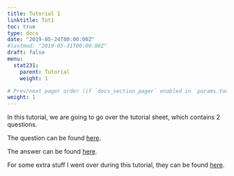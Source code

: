 ```yaml
---
title: Tutorial 1
linktitle: Tut1
toc: true
type: docs
date: "2019-05-24T00:00:00Z"
#lastmod: "2019-05-31T00:00:00Z"
draft: false
menu:
  stat231:
    parent: Tutorial
    weight: 1

# Prev/next pager order (if `docs_section_pager` enabled in `params.toml`)
weight: 1
---
```


In this tutorial, we are going to go over the tutorial sheet, which contains 2 questions.

The question can be found [here](../supp/tut1_Q.pdf).

The answer can be found [here](../supp/tut1_Ans.pdf).

For some extra stuff I went over during this tutorial, they can be found [here](../supp/tut1_Supp.pdf).

